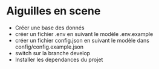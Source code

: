 # Aiguilles en scene
- Créer une base des donnés
- créer un fichier .env en suivant le modèle .env.example
- créer un fichier config.json en suivant le modèle dans config/config.example.json
- switch sur la branche develop
- Installer les dependances du projet
